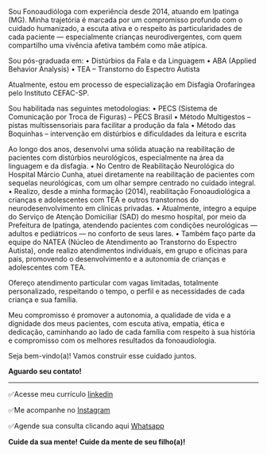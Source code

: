 
Sou Fonoaudióloga com experiência desde 2014, atuando em Ipatinga (MG). Minha trajetória é marcada por um compromisso profundo com o cuidado humanizado, a escuta ativa e o respeito às particularidades de cada paciente — especialmente crianças neurodivergentes, com quem compartilho uma vivência afetiva também como mãe atípica.

Sou pós-graduada em:
•	Distúrbios da Fala e da Linguagem
•	ABA (Applied Behavior Analysis)
•	TEA – Transtorno do Espectro Autista

Atualmente, estou em processo de especialização em Disfagia Orofaríngea pelo Instituto CEFAC-SP.

Sou habilitada nas seguintes metodologias:
•	PECS (Sistema de Comunicação por Troca de Figuras) – PECS Brasil
•	Método Multigestos – pistas multissensoriais para facilitar a produção da fala
•	Método das Boquinhas – intervenção em distúrbios e dificuldades da leitura e escrita


Ao longo dos anos, desenvolvi uma sólida atuação na reabilitação de pacientes com distúrbios neurológicos, especialmente na área da linguagem e da disfagia.
•	No Centro de Reabilitação Neurológica do Hospital Márcio Cunha, atuei diretamente na reabilitação de pacientes com sequelas neurológicas, com um olhar sempre centrado no cuidado integral.
• Realizo, desde a minha formação (2014), reabilitação Fonoaudiológica a crianças e adolescentes com TEA e outros transtornos do neurodesenvolvimento em clínicas privadas.
•	Atualmente, integro a equipe do Serviço de Atenção Domiciliar (SAD) do mesmo hospital, por meio da Prefeitura de Ipatinga, atendendo pacientes com condições neurológicas — adultos e pediátricos — no conforto de seus lares.
•	Também faço parte da equipe do NATEA (Núcleo de Atendimento ao Transtorno do Espectro Autista), onde realizo atendimentos individuais, em grupo e oficinas para pais, promovendo o desenvolvimento e a autonomia de crianças e adolescentes com TEA.


Ofereço atendimento particular com vagas limitadas, totalmente personalizado, respeitando o tempo, o perfil e as necessidades de cada criança e sua família.

Meu compromisso é promover a autonomia, a qualidade de vida e a dignidade dos meus pacientes, com escuta ativa, empatia, ética e dedicação, caminhando ao lado de cada família com respeito à sua história e compromisso com os melhores resultados da fonoaudiologia.

Seja bem-vindo(a)!
Vamos construir esse cuidado juntos.

**Aguardo seu contato!**  
________________________________________

✅Acesse meu currículo [linkedin](https://www.linkedin.com/in/fonosuelen-c%C3%A1ssia/)

✅Me acompanhe no [Instagram](https://www.instagram.com/suelencassia.fono/) 

✅Agende sua consulta clicando aqui  [Whatsapp](https://bit.ly/3T7N9fq)

**Cuide da sua mente!**
**Cuide da mente de seu filho(a)!**
